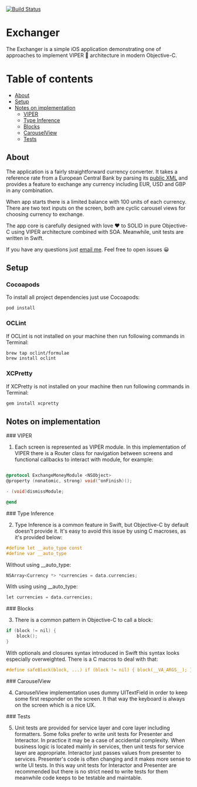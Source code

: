 [![Build Status](https://www.bitrise.io/app/db9b8a614ca81158/status.svg?token=pnK66giJ4HQm8cRamwvSvQ&branch=develop)](https://www.bitrise.io/app/db9b8a614ca81158)

# Exchanger

The Exchanger is a simple iOS application demonstrating one of approaches to implement VIPER 💎 architecture in modern Objective-C.

# Table of contents

* [About](#about)
* [Setup](#setup)
* [Notes on implementation](#notes)
    * [VIPER](#viper)
    * [Type Inference](#typeinference)
    * [Blocks](#blocks)
    * [CarouselView](#carouselview)
    * [Tests](#tests)

<a name="about"/>

## About

The application is a fairly straightforward currency converter. It takes a reference rate from a European Central Bank by parsing its [public XML](http://www.ecb.europa.eu/stats/eurofxref/eurofxref-daily.xml) and provides a feature to exchange any currency including EUR, USD and GBP in any combination.

When app starts there is a limited balance with 100 units of each currency.
There are two text inputs on the screen, both are cyclic carousel views for choosing currency to exchange.

The app core is carefully designed with love ❤️ to SOLID in pure Objective-C using VIPER architecture combined with SOA. Meanwhile, unit tests are written in Swift.

If you have any questions just [email me](mailto:vkasci@gmail.com). Feel free to open issues 😀

<a name="setup"/>

## Setup

### Cocoapods

To install all project dependencies just use Cocoapods:

```bash
pod install
```

### OCLint

If OCLint is not installed on your machine then run following commands in Terminal:

```bash
brew tap oclint/formulae
brew install oclint
```

### XCPretty

If XCPretty is not installed on your machine then run following commands in Terminal:

```bash
gem install xcpretty
```

<a name="notes"/>

## Notes on implementation


<a name="viper"/>
### VIPER

1. Each screen is represented as VIPER module. In this implementation of VIPER there is a Router
class for navigation between screens and functional callbacks to interact with module, for example:

```objective-c

@protocol ExchangeMoneyModule <NSObject>
@property (nonatomic, strong) void(^onFinish)();

- (void)dismissModule;

@end

```

<a name="typeinference"/>
### Type Inference

2. Type Inference is a common feature in Swift, but Objective-C by default doesn't provide it. It's easy to avoid this
issue by using C macroses, as it's provided below:

```objective-c
#define let __auto_type const
#define var __auto_type
```

Without using __auto_type:
```objective-c
NSArray<Currency *> *currencies = data.currencies;
```

With using using __auto_type:
```objective-c
let currencies = data.currencies;
```

<a name="blocks"/>
### Blocks

3. There is a common pattern in Objective-C to call a block:

```objective-c
if (block != nil) {
    block();
}
```

With optionals and closures syntax introduced in Swift this syntax looks especially overweighted.
There is a C macros to deal with that:

```objective-c
#define safeBlock(block, ...) if (block != nil) { block(__VA_ARGS__); }
```

<a name="carouselview"/>
### CarouselView

4. CarouselView implementation uses dummy UITextField in order to keep some first responder on the screen.
It that way the keyboard is always on the screen which is a nice UX.

<a name="Tests"/>
### Tests

5. Unit tests are provided for service layer and core layer including formatters. Some folks prefer to write unit tests for Presenter and Interactor. In practice it may be a case of accidental complexity. When business logic is located mainly in services, then unit tests for service layer are appropriate. Interactor just passes values from presenter to services. Presenter's code is often changing and it makes more sense to write UI tests. In this way unit tests for Interactor and Presenter are recommended but there is no strict need to write tests for them meanwhile code keeps to be testable and maintable.
